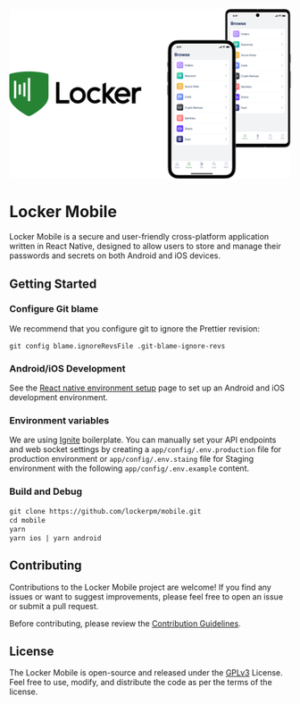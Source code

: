 ![Locker Password Manager](https://raw.githubusercontent.com/lockerpm/.github/main/images/locker4.png)

# Locker Mobile

Locker Mobile is a secure and user-friendly cross-platform application written in React Native, designed to allow users to store and manage their passwords and secrets on both Android and iOS devices.

## Getting Started

### Configure Git blame

We recommend that you configure git to ignore the Prettier revision:

```
git config blame.ignoreRevsFile .git-blame-ignore-revs

```

### Android/iOS Development

See the  [React native environment setup](https://reactnative.dev/docs/0.71/environment-setup) page to set up an Android and iOS development environment.

### Environment variables

We are using [Ignite](https://github.com/infinitered/ignite/tree/master) boilerplate. You can manually set your API endpoints and web socket settings by creating a `app/config/.env.production` file for production environment or `app/config/.env.staing` file for Staging environment with the following `app/config/.env.example` content.

### Build and Debug

```
git clone https://github.com/lockerpm/mobile.git
cd mobile
yarn
yarn ios | yarn android
```

## Contributing
Contributions to the Locker Mobile project are welcome! If you find any issues or want to suggest improvements, please feel free to open an issue or submit a pull request.

Before contributing, please review the [Contribution Guidelines](https://github.com/lockerpm/.github/blob/main/CONTRIBUTING.md).

## License
The Locker Mobile is open-source and released under the [GPLv3](./LICENSE) License. Feel free to use, modify, and distribute the code as per the terms of the license.
